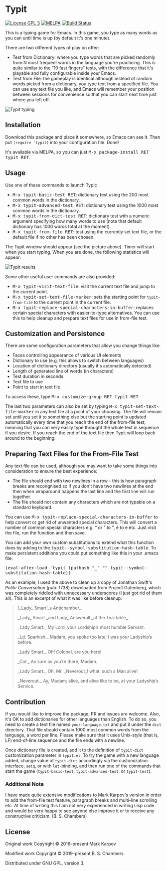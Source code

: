 # Typit

[![License GPL 3](https://img.shields.io/badge/license-GPL_3-green.svg)](http://www.gnu.org/licenses/gpl-3.0.txt)
[![MELPA](https://melpa.org/packages/typit-badge.svg)](https://melpa.org/#/typit)
[![Build Status](https://travis-ci.org/mrkkrp/typit.svg?branch=master)](https://travis-ci.org/mrkkrp/typit)

This is a typing game for Emacs. In this game, you type as many words as you can
until time is up (by default it's one minute).

There are two different types of play on offer:

* Test from Dictionary: where you type words that are picked randomly from N
  most frequent words in the language you're practicing. This is quite similar
  to the “10 fast fingers” tests, with the difference that it's playable and
  fully configurable inside your Emacs.
* Test from File: the gameplay is identical although instead of random words
  picked from a dictionary, you type text from a specified file. You can use any
  text file you like, and Emacs will remember your position between sessions for
  convenience so that you can start next time just where you left off.

![Typit typing](https://raw.githubusercontent.com/mrkkrp/typit/gh-pages/typit-typing.png)

## Installation

Download this package and place it somewhere, so Emacs can see it. Then put
`(require 'typit)` into your configuration file. Done!

It's available via MELPA, so you can just <kbd>M-x package-install RET typit
RET</kbd>.

## Usage

Use one of these commands to launch Typit:

* <kbd>M-x typit-basic-test RET</kbd>: dictionary test using the 200 most common
  words in the dictionary.
* <kbd>M-x typit-advanced-test RET</kbd>: dictionary test using the 1000 most
  common words in the dictionary.
* <kbd>M-x typit-from-dict-test RET</kbd>: dictionary test with a numeric
  argument specifying how many words to use (note that default dictionary has
  1000 words total at the moment).
* <kbd>M-x typit-from-file RET</kbd>: test using the currently set text file, or
  the default file if no other has been chosen.

The Typit window should appear (see the picture above). Timer will start when
you start typing. When you are done, the following statistics will appear:

![Typit results](https://raw.githubusercontent.com/mrkkrp/typit/gh-pages/typit-results.png)

Some other useful user commands are also provided:

* <kbd>M-x typit-visit-text-file</kbd>: visit the current text file and jump to
  the current point.
* <kbd>M-x typit-set-text-file-marker</kbd>: sets the starting point for
  `typit-from-file` to the current point in the current file.
* <kbd>M-x typit-replace-special-characters-in-buffer</kbd>: replaces certain
  special characters with easier-to-type alternatives. You can use this to help
  cleanup and prepare text files for use in from-file test.

## Customization and Persistence

There are some configuration parameters that allow you change things like:

* Faces controlling appearance of various UI elements
* Dictionary to use (e.g. this allows to switch between languages)
* Location of dictionary directory (usually it's automatically detected)
* Length of generated line of words (in characters)
* Test duration in seconds
* Text file to use
* Point to start in text file

To access these, type <kbd>M-x customize-group RET typit RET</kbd>.

The last two parameters can also be set by typing <kbd>M-x
typit-set-text-file-marker</kbd> in any text file at a point of your
choosing. The file will remain set until you set it to something else but the
starting point is updated automatically every time that you reach the end of the
from-file test, meaning that you can very easily type throught the whole text in
sequence if you desire. If you reach the end of the text file then Typit will
loop back around to the beginning.

## Preparing Text Files for the From-File Test

Any text file can be used, although you may want to take some things into
consideration to ensure the best experience:

* The file should end with two newlines in a row - this is how paragraph breaks
  are recongnised so if you don't have two newlines at the end then when
  wraparound happens the last line and the first line will run together.
* The file should not contain any characters which are not typable on a standard
  keyboard.

You can use <kbd>M-x typit-replace-special-characters-in-buffer</kbd> to help
convert or get rid of unwanted special characters. This will convert a number of
common special characters e.g. “ or ” to ", é to e etc. Just visit the file, run
the function and then save.

You can add your own custom substitutions to extend what this function does by
adding to the <kbd>typit--symbol-substitution-hash-table</kbd>. To make
persistent additions you could put something like this in your .emacs file:

<kbd>(eval-after-load 'typit
  (puthash "_" "" typit--symbol-substitution-hash-table))
</kbd>

As an example, I used the above to clean up a copy of Jonathan Swift's *Polite
Conversation* (pub. 1738) downloaded from Project Gutenberg, which was
completely riddled with unnecessary underscores (I just got rid of them
all). This is an excerpt of what it was like before cleanup:

> [\_Lady\_ Smart’\_s Antichamber\_.
>
> \_Lady\_ Smart \_and Lady\_ Answerall \_at the Tea-table\_.
>
> \_Lady Smart.\_ My Lord, your Lordship’s most humble Servant.
>
> \_Ld. Sparkish.\_ Madam, you spoke too late; I was your Ladyship’s before.
>
> \_Lady Smart.\_ Oh! Colonel, are you here!
>
> \_Col.\_ As sure as you’re there, Madam.
>
> \_Lady Smart.\_ Oh, Mr. \_Neverout\_! what, such a Man alive!
>
> \_Neverout.\_ Ay, Madam; alive, and alive like to be, at your Ladyship’s Service.

## Contribution

If you would like to improve the package, PR and issues are welcome. Also,
it's OK to add dictionaries for other languages than English. To do so, you
need to create a text file named `your-language.txt` and put it under the
`dict` directory. That file should contain 1000 most common words from the
language, a word per line. Please make sure that it uses Unix-style (that
is, LF) end-of-line sequence and the file ends with a newline.

Once dictionary file is created, add it to the definition of `typit-dict`
customization parameter in `typit.el`. To try the game with a new language
added, change value of `typit-dict` accordingly via the customization
interface, `setq`, or with `let`-binding, and then run one of the commands
that start the game (`typit-basic-test`, `typit-advanced-test`, or
`typit-test`).

### Additional Note
I have made quite extensive modifications to Mark Karpov's version in order to
add the from-file test feature, paragraph breaks and multi-line scrolling
etc. At time of writing this I am not very experienced in writing Lisp code and
would be very happy to see anyone else improve it or to receive any constructive
criticism. (B. S. Chambers)

## License

Original work Copyright © 2016–present Mark Karpov

Modified work Copyright © 2019–present B. S. Chambers

Distributed under GNU GPL, version 3.
